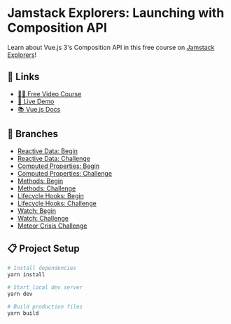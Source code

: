 # Jamstack Explorers: Launching with Composition API

Learn about Vue.js 3's Composition API in this free course on [Jamstack Explorers](https://explorers.netlify.com/learn/launching-with-composition-api?utm_source=twitter&utm_medium=je-comp-api-mis-bh&utm_campaign=devex)!

## 🔗 Links

- [👨‍🚀 Free Video Course](https://explorers.netlify.com/learn/launching-with-composition-api?utm_source=twitter&utm_medium=je-comp-api-mis-bh&utm_campaign=devex)
- [🦄 Live Demo](https://explorers-composition-api.netlify.app/?utm_source=twitter&utm_medium=expcompapi-bh&utm_campaign=devex)
- [📚 Vue.js Docs](https://v3.vuejs.org/)

## 📑 Branches

- [Reactive Data: Begin](https://github.com/netlify/explorers-composition-api/tree/reactive-data-begin)
- [Reactive Data: Challenge](https://github.com/netlify/explorers-composition-api/tree/reactive-data-challenge)
- [Computed Properties: Begin](https://github.com/netlify/explorers-composition-api/tree/computed-properties-begin)
- [Computed Properties: Challenge](https://github.com/netlify/explorers-composition-api/tree/computed-properties-challenge)
- [Methods: Begin](https://github.com/netlify/explorers-composition-api/tree/methods-begin)
- [Methods: Challenge](https://github.com/netlify/explorers-composition-api/tree/methods-challenge)
- [Lifecycle Hooks: Begin](https://github.com/netlify/explorers-composition-api/tree/lifecycle-hooks-begin)
- [Lifecycle Hooks: Challenge](https://github.com/netlify/explorers-composition-api/tree/lifecycle-hooks-challenge)
- [Watch: Begin](https://github.com/netlify/explorers-composition-api/tree/watch-begin)
- [Watch: Challenge](https://github.com/netlify/explorers-composition-api/tree/watch-challenge)
- [Meteor Crisis Challenge](https://github.com/netlify/explorers-composition-api/tree/meteor-crisis-challenge)

## 📋 Project Setup

```bash
# Install dependencies
yarn install

# Start local dev server
yarn dev

# Build production files
yarn build
```
